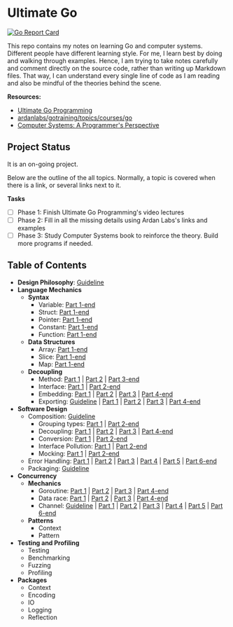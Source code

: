 # Ultimate Go

[![Go Report Card](https://goreportcard.com/badge/github.com/hoanhan101/ultimate-go)
](https://goreportcard.com/report/github.com/hoanhan101/ultimate-go)

This repo contains my notes on learning Go and computer systems. Different people have different
learning style. For me, I learn best by doing and walking through examples. Hence, I am trying to
take notes carefully and comment directly on the source code, rather than writing up Markdown
files. That way, I can understand every single line of code as I am reading and also be mindful of
the theories behind the scene.

**Resources:**

- [Ultimate Go
  Programming](https://www.safaribooksonline.com/library/view/ultimate-go-programming/9780134757476/)
- [ardanlabs/gotraining/topics/courses/go
  ](https://github.com/ardanlabs/gotraining/blob/master/topics/courses/go/README.md)
- [Computer Systems: A Programmer's
  Perspective](https://www.amazon.com/Computer-Systems-Programmers-Perspective-3rd/dp/013409266X)

## Project Status

It is an on-going project.

Below are the outline of the all topics. Normally, a topic is covered when there is a link, 
or several links next to it.

**Tasks**

- [ ] Phase 1: Finish Ultimate Go Programming's video lectures
- [ ] Phase 2: Fill in all the missing details using Ardan Labs's links and examples
- [ ] Phase 3: Study Computer Systems book to reinforce the theory. Build more programs if needed.

## Table of Contents 

- **Design Philosophy**:
  [Guideline](https://github.com/ardanlabs/gotraining/blob/master/topics/go/README.md)
- **Language Mechanics**
  - **Syntax**
    - Variable: [Part 1-end](go/language/variable.go)
    - Struct: [Part 1-end](go/language/struct.go)
    - Pointer: [Part 1-end](go/language/pointer.go)
    - Constant: [Part 1-end](go/language/constant.go)
    - Function: [Part 1-end](go/language/function.go)
  - **Data Structures**
    - Array: [Part 1-end](go/language/array.go)
    - Slice: [Part 1-end](go/language/slice.go)
    - Map: [Part 1-end](go/language/map.go)
  - **Decoupling**
    - Method: [Part 1](go/language/method_1.go) | [Part 2](go/language/method_2.go) | 
      [Part 3-end](go/language/method_3.go)
    - Interface: [Part 1](go/language/interface_1.go) | [Part 2-end](go/language/interface_2.go)
    - Embedding: [Part 1](go/language/embedding_1.go) | [Part 2](go/language/embedding_2.go) |
      [Part 3](go/language/embedding_3.go) | [Part 4-end](go/language/embedding_4.go)
    - Exporting: [Guideline](go/language/exporting/README.md) | [Part 1](go/language/exporting/exporting_1) | 
      [Part 2](go/language/exporting/exporting_2) | [Part 3](go/language/exporting/exporting_3) | 
      [Part 4-end](go/language/exporting/exporting_4)
- **Software Design**
  - Composition:
    [Guideline](https://github.com/ardanlabs/gotraining/tree/master/topics/go#interface-and-composition-design)
    - Grouping types: [Part 1](go/design/grouping_types_1.go) | [Part 2-end](go/design/grouping_types_2.go)
    - Decoupling: [Part 1](go/design/decoupling_1.go) | [Part 2](go/design/decoupling_2.go) |
    [Part 3](go/design/decoupling_3.go) | [Part 4-end](go/design/decoupling_4.go)
    - Conversion: [Part 1](go/design/conversion_1.go) | [Part 2-end](go/design/conversion_2.go)
    - Interface Pollution: [Part 1](go/design/pollution_1.go) | [Part 2-end](go/design/pollution_2.go)
    - Mocking: [Part 1](go/design/mocking_1.go) | [Part 2-end](go/design/mocking_2.go)
  - Error Handling: [Part 1](go/design/error_1.go) | [Part 2](go/design/error_2.go) |
    [Part 3](go/design/error_3.go) | [Part 4](go/design/error_4.go) | [Part 5](go/design/error_5.go) |
    [Part 6-end](go/design/error_6.go)
  - Packaging:
    [Guideline](https://github.com/ardanlabs/gotraining/blob/master/topics/go/design/packaging/README.md)
- **Concurrency**
  - **Mechanics**
    - Goroutine: [Part 1](go/concurrency/goroutine_1.go) | [Part 2](go/concurrency/goroutine_2.go) |
      [Part 3](go/concurrency/goroutine_3.go) | [Part 4-end](go/concurrency/goroutine_4.go)
    - Data race: [Part 1](go/concurrency/data_race_1.go) | [Part 2](go/concurrency/data_race_2.go) | 
    [Part 3](go/concurrency/data_race_3.go) | [Part 4-end](go/concurrency/data_race_4.go)
    - Channel: [Guideline](https://github.com/ardanlabs/gotraining/tree/master/topics/go#concurrent-software-design) |
    [Part 1](go/concurrency/channel_1.go) | [Part 2](go/concurrency/channel_2.go) |
    [Part 3](go/concurrency/channel_3.go) | [Part 4](go/concurrency/channel_4.go) |
    [Part 5](go/concurrency/channel_5.go) | [Part 6-end](go/concurrency/channel_6.go)
  - **Patterns**
    - Context
    - Pattern
- **Testing and Profiling**
  - Testing
  - Benchmarking
  - Fuzzing
  - Profiling
- **Packages**
  - Context
  - Encoding
  - IO
  - Logging
  - Reflection
